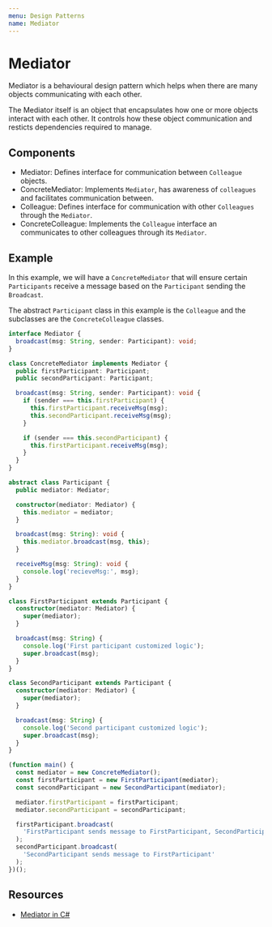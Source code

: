 ```yaml
---
menu: Design Patterns
name: Mediator
---
```


# Mediator

Mediator is a behavioural design pattern which helps when there are many objects communicating with each other.

The Mediator itself is an object that encapsulates how one or more objects interact with each other. It controls how these object communication and resticts dependencies required to manage.

## Components

- Mediator: Defines interface for communication between `Colleague` objects.
- ConcreteMediator: Implements `Mediator`, has awareness of `colleagues` and facilitates communication between.
- Colleague: Defines interface for communication with other `Colleagues` through the `Mediator`.
- ConcreteColleague: Implements the `Colleague` interface an communicates to other colleagues through its `Mediator`.

## Example

In this example, we will have a `ConcreteMediator` that will ensure certain `Participants` receive a message based on the `Participant` sending the `Broadcast`.

The abstract `Participant` class in this example is the `Colleague` and the subclasses are the `ConcreteColleague` classes.

```typescript
interface Mediator {
  broadcast(msg: String, sender: Participant): void;
}

class ConcreteMediator implements Mediator {
  public firstParticipant: Participant;
  public secondParticipant: Participant;

  broadcast(msg: String, sender: Participant): void {
    if (sender === this.firstParticipant) {
      this.firstParticipant.receiveMsg(msg);
      this.secondParticipant.receiveMsg(msg);
    }

    if (sender === this.secondParticipant) {
      this.firstParticipant.receiveMsg(msg);
    }
  }
}

abstract class Participant {
  public mediator: Mediator;

  constructor(mediator: Mediator) {
    this.mediator = mediator;
  }

  broadcast(msg: String): void {
    this.mediator.broadcast(msg, this);
  }

  receiveMsg(msg: String): void {
    console.log('recieveMsg:', msg);
  }
}

class FirstParticipant extends Participant {
  constructor(mediator: Mediator) {
    super(mediator);
  }

  broadcast(msg: String) {
    console.log('First participant customized logic');
    super.broadcast(msg);
  }
}

class SecondParticipant extends Participant {
  constructor(mediator: Mediator) {
    super(mediator);
  }

  broadcast(msg: String) {
    console.log('Second participant customized logic');
    super.broadcast(msg);
  }
}

(function main() {
  const mediator = new ConcreteMediator();
  const firstParticipant = new FirstParticipant(mediator);
  const secondParticipant = new SecondParticipant(mediator);

  mediator.firstParticipant = firstParticipant;
  mediator.secondParticipant = secondParticipant;

  firstParticipant.broadcast(
    'FirstParticipant sends message to FirstParticipant, SecondParticipant'
  );
  secondParticipant.broadcast(
    'SecondParticipant sends message to FirstParticipant'
  );
})();
```

## Resources

- [Mediator in C#](https://www.infoworld.com/article/3204528/how-to-use-the-mediator-design-pattern-in-c.html)
